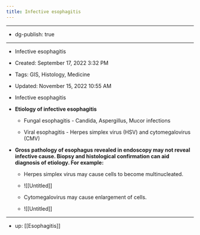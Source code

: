 ```yaml
---
title: Infective esophagitis
---
```


- --

- dg-publish: true

- --

- Infective esophagitis

- Created: September 17, 2022 3:32 PM

- Tags: GIS, Histology, Medicine

- Updated: November 15, 2022 10:55 AM

- Infective esophagitis

- **Etiology of infective esophagitis**
	 - Fungal esophagitis - Candida, Aspergillus, Mucor infections

	 - Viral esophagitis - Herpes simplex virus (HSV) and cytomegalovirus (CMV)

- **Gross pathology of esophagus revealed in endoscopy may not reveal infective cause. Biopsy and histological confirmation can aid diagnosis of etiology. For example:**
	 - Herpes simplex virus may cause cells to become multinucleated.

	 - ![[Untitled]]

	 - Cytomegalovirus may cause enlargement of cells.

	 - ![[Untitled]]

- --

- up: [[Esophagitis]]
